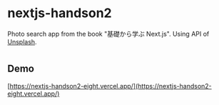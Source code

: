 # nextjs-handson2

Photo search app from the book "基礎から学ぶ Next.js".
Using API of [Unsplash](https://unsplash.com/ja).

# 

## Demo

[https://nextjs-handson2-eight.vercel.app/](https://nextjs-handson2-eight.vercel.app/)
